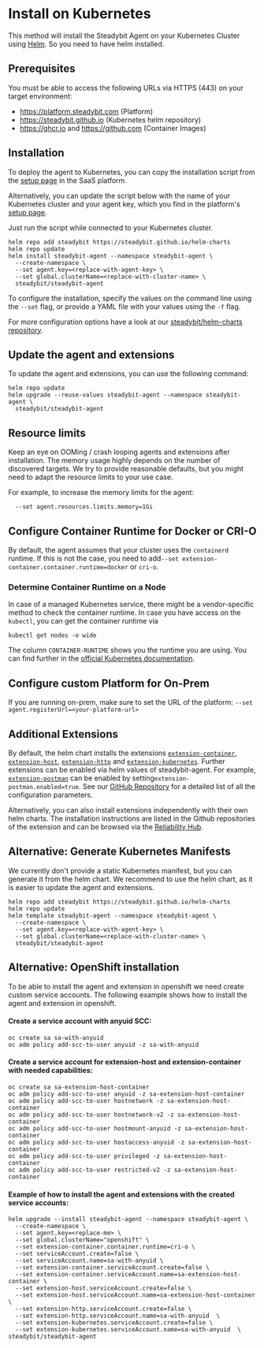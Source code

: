 # Install on Kubernetes

This method will install the Steadybit Agent on your Kubernetes Cluster using [Helm](https://helm.sh). So you need to have helm installed.

## Prerequisites

You must be able to access the following URLs via HTTPS (443) on your target environment:

* https://platform.steadybit.com (Platform)
* https://steadybit.github.io (Kubernetes helm repository)
* https://ghcr.io and https://github.com (Container Images)

## Installation

To deploy the agent to Kubernetes, you can copy the installation script from the [setup page](https://platform.steadybit.com/settings/agents/setup) in the SaaS platform.

Alternatively, you can update the script below with the name of your Kubernetes cluster and your agent key, which you find in the platform's [setup page](https://platform.steadybit.com/settings/agents/setup).

Just run the script while connected to your Kubernetes cluster.

```shell
helm repo add steadybit https://steadybit.github.io/helm-charts
helm repo update
helm install steadybit-agent --namespace steadybit-agent \
  --create-namespace \
  --set agent.key=<replace-with-agent-key> \
  --set global.clusterName=<replace-with-cluster-name> \
  steadybit/steadybit-agent
```

To configure the installation, specify the values on the command line using the `--set` flag, or provide a YAML file with your values using the `-f` flag.

For more configuration options have a look at our [steadybit/helm-charts repository](https://github.com/steadybit/helm-charts/tree/main/charts/steadybit-agent).

## Update the agent and extensions

To update the agent and extensions, you can use the following command:

```shell
helm repo update
helm upgrade --reuse-values steadybit-agent --namespace steadybit-agent \
  steadybit/steadybit-agent      
```

## Resource limits

Keep an eye on OOMing / crash looping agents and extensions after installation. The memory usage highly depends on the number of discovered targets. We try to 
provide reasonable defaults, but you might need to adapt the resource limits to your use case.

For example, to increase the memory limits for the agent:
```shell
  --set agent.resources.limits.memory=1Gi
```

## Configure Container Runtime for Docker or CRI-O

By default, the agent assumes that your cluster uses the `containerd` runtime. If this is not the case, you need to add`--set extension-container.container.runtime=docker` or `cri-o`.

### Determine Container Runtime on a Node
In case of a managed Kubernetes service, there might be a vendor-specific method to check the container runtime.
In case you have access on the `kubectl`, you can get the container runtime via

```shell
kubectl get nodes -o wide
```

The column `CONTAINER-RUNTIME` shows you the runtime you are using. You can find further in the [official Kubernetes documentation](https://kubernetes.io/docs/tasks/administer-cluster/migrating-from-dockershim/find-out-runtime-you-use/).

## Configure custom Platform for On-Prem

If you are running on-prem, make sure to set the URL of the platform: `--set agent.registerUrl=<your-platform-url>`

## Additional Extensions

By default, the helm chart installs the extensions [`extension-container`](https://hub.steadybit.com/extension/com.steadybit.extension\_container), [`extension-host`](https://hub.steadybit.com/extension/com.steadybit.extension\_host), [`extension-http`](https://hub.steadybit.com/extension/com.steadybit.extension\_http) and [`extension-kubernetes`](https://hub.steadybit.com/extension/com.steadybit.extension\_kubernetes). Further extensions can be enabled via helm values of steadybit-agent. For example, [`extension-postman`](https://github.com/steadybit/extension-postman) can be enabled by setting`extension-postman.enabled=true`. See our [GitHub Repository](https://github.com/steadybit/helm-charts/tree/main/charts/steadybit-agent) for a detailed list of all the configuration parameters.

Alternatively, you can also install extensions independently with their own helm charts. The installation instructions are listed in the Github repositories of the extension and can be browsed via the [Reliability Hub](https://hub.steadybit.com/).

## Alternative: Generate Kubernetes Manifests

We currently don't provide a static Kubernetes manifest, but you can generate it from the helm chart. We recommend to use the helm chart, as it is easier to update the agent and extensions.

```shell
helm repo add steadybit https://steadybit.github.io/helm-charts
helm repo update
helm template steadybit-agent --namespace steadybit-agent \
  --create-namespace \
  --set agent.key=<replace-with-agent-key> \
  --set global.clusterName=<replace-with-cluster-name> \
  steadybit/steadybit-agent
```

## Alternative: OpenShift installation

To be able to install the agent and extension in openshift we need create custom service accounts. The following example shows how to install the agent and extension in openshift.

#### Create a service account with anyuid SCC:

```shell    
oc create sa sa-with-anyuid
oc adm policy add-scc-to-user anyuid -z sa-with-anyuid
```

#### Create a service account for extension-host and extension-container with needed capabilities:

```shell    
oc create sa sa-extension-host-container
oc adm policy add-scc-to-user anyuid -z sa-extension-host-container
oc adm policy add-scc-to-user hostnetwork -z sa-extension-host-container
oc adm policy add-scc-to-user hostnetwork-v2 -z sa-extension-host-container
oc adm policy add-scc-to-user hostmount-anyuid -z sa-extension-host-container
oc adm policy add-scc-to-user hostaccess-anyuid -z sa-extension-host-container
oc adm policy add-scc-to-user privileged -z sa-extension-host-container
oc adm policy add-scc-to-user restricted-v2 -z sa-extension-host-container
```


#### Example of how to install the agent and extensions with the created service accounts:

```shell
helm upgrade --install steadybit-agent --namespace steadybit-agent \
  --create-namespace \
  --set agent.key=<replace-me> \
  --set global.clusterName="openshift" \
  --set extension-container.container.runtime=cri-o \
  --set serviceAccount.create=false \
  --set serviceAccount.name=sa-with-anyuid \
  --set extension-container.serviceAccount.create=false \
  --set extension-container.serviceAccount.name=sa-extension-host-container \
  --set extension-host.serviceAccount.create=false \
  --set extension-host.serviceAccount.name=sa-extension-host-container \
  --set extension-http.serviceAccount.create=false \
  --set extension-http.serviceAccount.name=sa-with-anyuid  \
  --set extension-kubernetes.serviceAccount.create=false \
  --set extension-kubernetes.serviceAccount.name=sa-with-anyuid  \
steadybit/steadybit-agent
```

